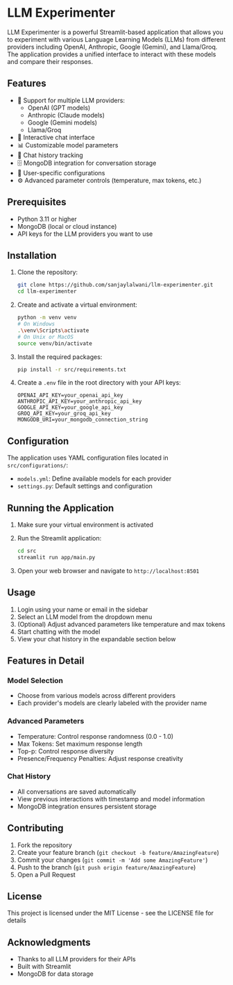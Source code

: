 # LLM Experimenter

LLM Experimenter is a powerful Streamlit-based application that allows you to experiment with various Language Learning Models (LLMs) from different providers including OpenAI, Anthropic, Google (Gemini), and Llama/Groq. The application provides a unified interface to interact with these models and compare their responses.

## Features

- 🤖 Support for multiple LLM providers:
  - OpenAI (GPT models)
  - Anthropic (Claude models)
  - Google (Gemini models)
  - Llama/Groq
- 💬 Interactive chat interface
- 📊 Customizable model parameters
- 📝 Chat history tracking
- 🗄️ MongoDB integration for conversation storage
- 👤 User-specific configurations
- ⚙️ Advanced parameter controls (temperature, max tokens, etc.)

## Prerequisites

- Python 3.11 or higher
- MongoDB (local or cloud instance)
- API keys for the LLM providers you want to use

## Installation

1. Clone the repository:
   ```bash
   git clone https://github.com/sanjaylalwani/llm-experimenter.git
   cd llm-experimenter
   ```

2. Create and activate a virtual environment:
   ```bash
   python -m venv venv
   # On Windows
   .\venv\Scripts\activate
   # On Unix or MacOS
   source venv/bin/activate
   ```

3. Install the required packages:
   ```bash
   pip install -r src/requirements.txt
   ```

4. Create a `.env` file in the root directory with your API keys:
   ```env
   OPENAI_API_KEY=your_openai_api_key
   ANTHROPIC_API_KEY=your_anthropic_api_key
   GOOGLE_API_KEY=your_google_api_key
   GROQ_API_KEY=your_groq_api_key
   MONGODB_URI=your_mongodb_connection_string
   ```

## Configuration

The application uses YAML configuration files located in `src/configurations/`:
- `models.yml`: Define available models for each provider
- `settings.py`: Default settings and configuration

## Running the Application

1. Make sure your virtual environment is activated

2. Run the Streamlit application:
   ```bash
   cd src
   streamlit run app/main.py
   ```

3. Open your web browser and navigate to `http://localhost:8501`

## Usage

1. Login using your name or email in the sidebar
2. Select an LLM model from the dropdown menu
3. (Optional) Adjust advanced parameters like temperature and max tokens
4. Start chatting with the model
5. View your chat history in the expandable section below

## Features in Detail

### Model Selection
- Choose from various models across different providers
- Each provider's models are clearly labeled with the provider name

### Advanced Parameters
- Temperature: Control response randomness (0.0 - 1.0)
- Max Tokens: Set maximum response length
- Top-p: Control response diversity
- Presence/Frequency Penalties: Adjust response creativity

### Chat History
- All conversations are saved automatically
- View previous interactions with timestamp and model information
- MongoDB integration ensures persistent storage

## Contributing

1. Fork the repository
2. Create your feature branch (`git checkout -b feature/AmazingFeature`)
3. Commit your changes (`git commit -m 'Add some AmazingFeature'`)
4. Push to the branch (`git push origin feature/AmazingFeature`)
5. Open a Pull Request

## License

This project is licensed under the MIT License - see the LICENSE file for details

## Acknowledgments

- Thanks to all LLM providers for their APIs
- Built with Streamlit
- MongoDB for data storage